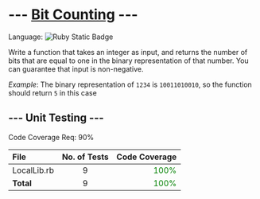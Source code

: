# --- [Bit Counting](https://www.codewars.com/kata/526571aae218b8ee490006f4) ---

Language: ![Ruby Static Badge](https://img.shields.io/badge/Ruby-CC342D?style=for-the-badge&logo=ruby&logoColor=FFFFFF&labelColor=CC342D)

Write a function that takes an integer as input, and returns the number of bits that are equal to one in the binary representation of that number. You can guarantee that input is non-negative.

*Example*: The binary representation of `1234` is `10011010010`, so the function should return `5` in this case

## --- Unit Testing ---

Code Coverage Req: 90%

| File | No. of Tests | Code Coverage |
| :--- | :---: | ---: |
| LocalLib.rb | 9 | <span style="color:green">100%</span> |
| **Total** | 9 | <span style="color:green">100%</span> |
